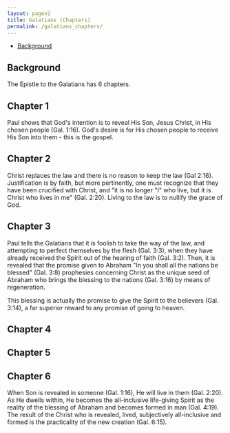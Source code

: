 ```yaml
---
layout: pagev2
title: Galatians (Chapters)
permalink: /galatians_chapters/
---
```

- [Background](#background)

## Background

The Epistle to the Galatians has 6 chapters.

## Chapter 1

Paul shows that God's intention is to reveal His Son, Jesus Christ, in His chosen people (Gal. 1:16). God's desire is for His chosen people to receive His Son into them - this is the gospel.

## Chapter 2

Christ replaces the law and there is no reason to keep the law (Gal 2:16). Justification is by faith, but more pertinently, one must recognize that they have been crucified with Christ, and "it is no longer "I" who live, but it is Christ who lives in me" (Gal. 2:20). Living to the law is to nullify the grace of God. 

## Chapter 3

Paul tells the Galatians that it is foolish to take the way of the law, and attempting to perfect themselves by the flesh (Gal. 3:3), when they have already received the Spirit out of the hearing of faith (Gal. 3:2). Then, it is revealed that the promise given to Abraham "In you shall all the nations be blessed" (Gal. 3:8) prophesies concerning Christ as the unique seed of Abraham who brings the blessing to the nations (Gal. 3:16) by means of regeneration.

This blessing is actually the promise to give the Spirit to the believers (Gal. 3:14), a far superior reward to any promise of going to heaven.

## Chapter 4

## Chapter 5

## Chapter 6

When Son is revealed in someone (Gal. 1:16), He will live in them (Gal. 2:20). As He dwells within, He becomes the all-inclusive life-giving Spirit as the reality of the blessing of Abraham and becomes formed in man (Gal. 4:19). The result of the Christ who is revealed, lived, subjectively all-inclusive and formed is the practicality of the new creation (Gal. 6:15).